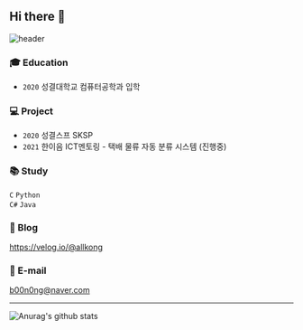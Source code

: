 ## Hi there 👋
![header](https://capsule-render.vercel.app/api?type=waving&color=ffcbcb&height=300&section=header&text=Dabin%20Jeong&fontSize=50&fontColor=fffee7)

### 🎓 Education
- `2020` 성결대학교 컴퓨터공학과 입학

### 💻 Project
- `2020` 성결스프 SKSP <br/>
- `2021` 한이음 ICT멘토링 - 택배 물류 자동 분류 시스템 (진행중)

### 📚 Study
`C` `Python` <br/>
`C#` `Java`

### 📄 Blog
https://velog.io/@allkong

### 📮 E-mail
b00n0ng@naver.com

***



![Anurag's github stats](https://github-readme-stats.vercel.app/api?username=allkong)
